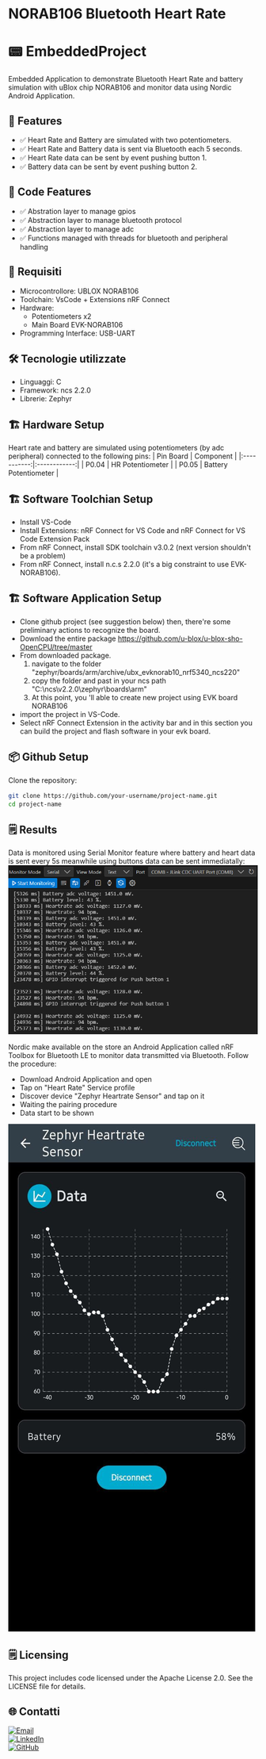 # NORAB106 Bluetooth Heart Rate

# 📟 EmbeddedProject
Embedded Application to demonstrate Bluetooth Heart Rate and battery simulation with uBlox chip NORAB106 and monitor data using Nordic Android Application.

## 🚀 Features
- ✅ Heart Rate and Battery are simulated with two potentiometers.
- ✅ Heart Rate and Battery data is sent via Bluetooth each 5 seconds.
- ✅ Heart Rate data can be sent by event pushing button 1.
- ✅ Battery data can be sent by event pushing button 2.

## 🚀 Code Features
- ✅ Abstration layer to manage gpios
- ✅ Abstraction layer to manage bluetooth protocol
- ✅ Abstraction layer to manage adc
- ✅ Functions managed with threads for bluetooth and peripheral handling

## 🔧 Requisiti
- Microcontrollore: UBLOX NORAB106
- Toolchain: VsCode + Extensions nRF Connect
- Hardware:
  - Potentiometers x2
  - Main Board EVK-NORAB106
- Programming Interface: USB-UART

## 🛠️ Tecnologie utilizzate
- Linguaggi: C
- Framework: ncs 2.2.0
- Librerie: Zephyr

## 🏗️ Hardware Setup
Heart rate and battery are simulated using potentiometers (by adc peripheral) connected to the following pins: 
| Pin Board | Component |
|:-----------:|:------------:|
| P0.04      | HR Potentiometer |
| P0.05      | Battery Potentiometer |

## 🏗️ Software Toolchian Setup
- Install VS-Code
- Install Extensions: nRF Connect for VS Code and nRF Connect for VS Code Extension Pack
- From nRF Connect, install SDK toolchain v3.0.2 (next version shouldn't be a problem)
- From nRF Connect, install n.c.s 2.2.0 (it's a big constraint to use EVK-NORAB106).

## 🏗️ Software Application Setup
- Clone github project (see suggestion below) then, there're some preliminary actions to recognize the board.
- Download the entire package https://github.com/u-blox/u-blox-sho-OpenCPU/tree/master 
- From downloaded package.
   1. navigate to the folder "zephyr/boards/arm/archive/ubx_evknorab10_nrf5340_ncs220"
   2. copy the folder and past in your ncs path  "C:\ncs\v2.2.0\zephyr\boards\arm\"
   3. At this point, you 'll able to create new project using EVK board NORAB106
- import the project in VS-Code.
- Select nRF Connect Extension in the activity bar and in this section you can build the project and flash software in your evk board.

## 📦 Github Setup
Clone the repository:
```bash
git clone https://github.com/your-username/project-name.git
cd project-name
```

## 🗒️ Results
Data is monitored using Serial Monitor feature where battery and heart data is sent every 5s meanwhile using buttons data can be sent immediatally:
![Alt text](images/SerialMonitor.png)

Nordic make available on the store an Android Application called nRF Toolbox for Bluetooth LE to monitor data transmitted via Bluetooth.
Follow the procedure:
- Download Android Application and open
- Tap on "Heart Rate" Service profile
- Discover device "Zephyr Heartrate Sensor" and tap on it
- Waiting the pairing procedure 
- Data start to be shown

![Alt text](images/nRFToolbox.jpg)

## 🗒️ Licensing
This project includes code licensed under the Apache License 2.0.
See the LICENSE file for details.

## 🌐 Contatti
[![Email](https://img.shields.io/badge/mail-marconatale%20parise-blue)](mailto:mp@tech-in-mind.it)  
[![LinkedIn](https://img.shields.io/badge/badge-marconatale%20parise-green)](https://www.linkedin.com/in/marconatale-parise-48a07b94)  
[![GitHub](https://img.shields.io/badge/badge-Github-black)](https://github.com/MpDev89)